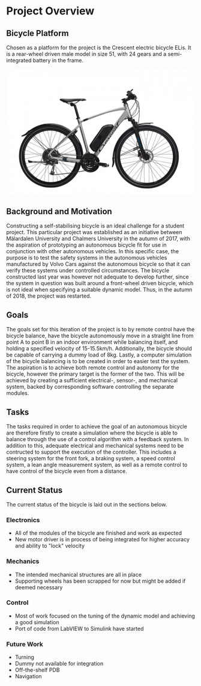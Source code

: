 # Project Overview

## Bicycle Platform
Chosen as a platform for the project is the Crescent electric bicycle ELis. It is a rear-wheel driven male model in size 51, with 24 gears and a semi-integrated battery in the frame. 

![AutoBike-MDH](../Images/ELis-24-vxl.jpg)


## Background and Motivation

Constructing a self-stabilising bicycle is an ideal challenge for a student project. This particular project was established as an initiative between Mälardalen University and Chalmers University in the autumn of 2017, with the aspiration of prototyping an autonomous bicycle fit for use in conjunction with other autonomous vehicles. In this specific case, the purpose is to test the safety systems in the autonomous vehicles manufactured by Volvo Cars against the autonomous bicycle so that it can verify these systems under controlled circumstances. The bicycle constructed last year was however not adequate to develop further, since the system in question was built around a front-wheel driven bicycle, which is not ideal when specifying a suitable dynamic model. Thus, in the autumn of 2018, the project was restarted.

## Goals

The goals set for this iteration of the project is to by remote control have the bicycle balance, have the bicycle autonomously move in a straight line from point A to point B in an indoor environment while balancing itself, and holding a specified velocity of 15-15.5km/h. Additionally, the bicycle should be capable of carrying a dummy load of 8kg. Lastly, a computer simulation of the bicycle balancing is to be created in order to easier test the system. The aspiration is to achieve both remote control and autonomy for the bicycle, however the primary target is the former of the two. This will be achieved by creating a sufficient electrical-, sensor-, and mechanical system, backed by corresponding software controlling the separate modules.

## Tasks

The tasks required in order to achieve the goal of an autonomous bicycle are therefore firstly to create a simulation where the bicycle is able to balance through the use of a control algorithm with a feedback system. In addition to this, adequate electrical and mechanical systems need to be contructed to support the execution of the controller. This includes a steering system for the front fork, a braking system, a speed control system, a lean angle measurement system, as well as a remote control to have control of the bicycle even from a distance.

## Current Status

The current status of the bicycle is laid out in the sections below.

### Electronics
- All of the modules of the bicycle are finished and work as expected
- New motor driver is in process of being integrated for higher accuracy and ability to "lock" velocity

### Mechanics
- The intended mechanical structures are all in place
- Supporting wheels has been scrapped for now but might be added if deemed necessary

### Control
- Most of work focused on the tuning of the dynamic model and achieving a good simulation
- Port of code from LabVIEW to Simulink have started

### Future Work
- Turning
- Dummy not available for integration
- Off-the-shelf PDB
- Navigation

